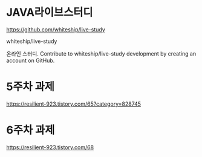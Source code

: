 # JAVA라이브스터디 

https://github.com/whiteship/live-study

whiteship/live-study

온라인 스터디. Contribute to whiteship/live-study development by creating an account on GitHub.

# 5주차 과제
https://resilient-923.tistory.com/65?category=828745

# 6주차 과제
https://resilient-923.tistory.com/68

